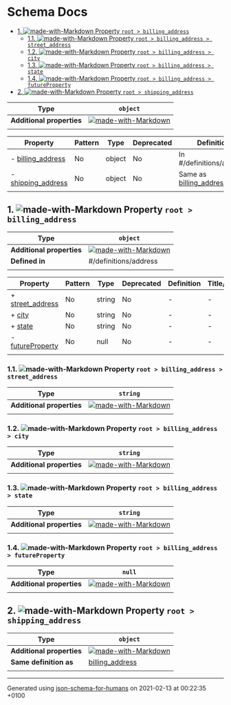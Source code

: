 # Schema Docs

- [1. ![made-with-Markdown](https://img.shields.io/badge/Optional-yellow) Property `root > billing_address`](#billing_address)
  - [1.1. ![made-with-Markdown](https://img.shields.io/badge/Required-blue) Property `root > billing_address > street_address`](#billing_address_street_address)
  - [1.2. ![made-with-Markdown](https://img.shields.io/badge/Required-blue) Property `root > billing_address > city`](#billing_address_city)
  - [1.3. ![made-with-Markdown](https://img.shields.io/badge/Required-blue) Property `root > billing_address > state`](#billing_address_state)
  - [1.4. ![made-with-Markdown](https://img.shields.io/badge/Optional-yellow) Property `root > billing_address > futureProperty`](#billing_address_futureProperty)
- [2. ![made-with-Markdown](https://img.shields.io/badge/Optional-yellow) Property `root > shipping_address`](#shipping_address)

| Type | `object` |
| ---- | --- |
| **Additional properties** |[![made-with-Markdown](https://img.shields.io/badge/Any%20type-allowed-green)](# "Additional Properties of any type are allowed.")|
|  |  |

| Property | Pattern | Type | Deprecated | Definition | Title/Description |
| -------- | ------- | ---- | ---------- | ---------- | ----------------- |
|-  [billing_address](#billing_address)|No|object|No| In #/definitions/address|-|
|-  [shipping_address](#shipping_address)|No|object|No| Same as [billing_address](#billing_address)|-|
|  |  |  |  |  |

## <a name="billing_address"></a>1. ![made-with-Markdown](https://img.shields.io/badge/Optional-yellow) Property `root > billing_address`

| Type | `object` |
| ---- | --- |
| **Additional properties** |[![made-with-Markdown](https://img.shields.io/badge/Any%20type-allowed-green)](# "Additional Properties of any type are allowed.")|
| **Defined in** | #/definitions/address |
|  |  |

| Property | Pattern | Type | Deprecated | Definition | Title/Description |
| -------- | ------- | ---- | ---------- | ---------- | ----------------- |
|+  [street_address](#billing_address_street_address)|No|string|No| -|-|
|+  [city](#billing_address_city)|No|string|No| -|-|
|+  [state](#billing_address_state)|No|string|No| -|-|
|-  [futureProperty](#billing_address_futureProperty)|No|null|No| -|-|
|  |  |  |  |  |

### <a name="billing_address_street_address"></a>1.1. ![made-with-Markdown](https://img.shields.io/badge/Required-blue) Property `root > billing_address > street_address`

| Type | `string` |
| ---- | --- |
| **Additional properties** |[![made-with-Markdown](https://img.shields.io/badge/Any%20type-allowed-green)](# "Additional Properties of any type are allowed.")|
|  |  |

### <a name="billing_address_city"></a>1.2. ![made-with-Markdown](https://img.shields.io/badge/Required-blue) Property `root > billing_address > city`

| Type | `string` |
| ---- | --- |
| **Additional properties** |[![made-with-Markdown](https://img.shields.io/badge/Any%20type-allowed-green)](# "Additional Properties of any type are allowed.")|
|  |  |

### <a name="billing_address_state"></a>1.3. ![made-with-Markdown](https://img.shields.io/badge/Required-blue) Property `root > billing_address > state`

| Type | `string` |
| ---- | --- |
| **Additional properties** |[![made-with-Markdown](https://img.shields.io/badge/Any%20type-allowed-green)](# "Additional Properties of any type are allowed.")|
|  |  |

### <a name="billing_address_futureProperty"></a>1.4. ![made-with-Markdown](https://img.shields.io/badge/Optional-yellow) Property `root > billing_address > futureProperty`

| Type | `null` |
| ---- | --- |
| **Additional properties** |[![made-with-Markdown](https://img.shields.io/badge/Any%20type-allowed-green)](# "Additional Properties of any type are allowed.")|
|  |  |

## <a name="shipping_address"></a>2. ![made-with-Markdown](https://img.shields.io/badge/Optional-yellow) Property `root > shipping_address`

| Type | `object` |
| ---- | --- |
| **Additional properties** |[![made-with-Markdown](https://img.shields.io/badge/Any%20type-allowed-green)](# "Additional Properties of any type are allowed.")|
| **Same definition as** | [billing_address](#billing_address) |
|  |  |

----------------------------------------------------------------------------------------------------------------------------
Generated using [json-schema-for-humans](https://github.com/coveooss/json-schema-for-humans) on 2021-02-13 at 00:22:35 +0100